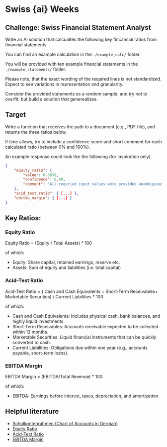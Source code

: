 # Swiss {ai} Weeks

## Challenge: Swiss Financial Statement Analyst

Write an AI solution that calcualtes the following key fincancial ratios from financial statements. 

You can find an example calculation in the `./example_calc/` folder. 

You will be provided with ten example financial statements in the `./example_statements/` folder. 

Please note, that the exact wording of the required lines is not standardized. Expect to see variations in representation and granularity.

Consider the provided statements as a random sample, and try not to overfit, but build a solution that generealizes. 

## Target

Write a function that receives the path to a document (e.g., PDF file), and returns the three ratios below.

If time allows, try to include a confidence score and short comment for each calculated ratio (between 0% and 100%). 

An example response could look like the following (for inspiration only).

```json
{
    "equity_ratio": {
        "value": 0.3818,
        "confidence": 0.99,
        "comment": "All requried input values were provided unambiguously and could be used in the formula without error."
    },
    "acid_test_ratio": { [...] },
    "ebitda_margin": { [...] }
}
```

## Key Ratios:

### Equity Ratio​

Equity Ratio = (Equity / Total Assets) * 100​

of which:

- Equity: Share capital, retained earnings, reserve etc.​
- Assets: Sum of equity and liabilities (i.e. total capital)​

### Acid-Test Ratio​

Acid-Test Ratio = ( Cash and Cash Equivalents + Short-Term Receivables+ Marketable Securities) / Current
Liabilities * 100​

of which:

- Cash and Cash Equivalents: Includes physical cash, bank balances, and highly liquid investments.​
- Short-Term Receivables: Accounts receivable expected to be collected within 12 months.​
- Marketable Securities: Liquid financial instruments that can be quickly converted to cash.​
- Current Liabilities: Obligations due within one year (e.g., accounts payable, short-term loans).​

### EBITDA Margin​

EBITDA Margin = (EBITDA/Total Revenue) * 100​

of which:

- EBITDA: Earnings before interest, taxes, depreciation, and amortization

## Helpful literature

- [Schulkontenrahmen (Chart of Accounts in German)](https://www.kmu.admin.ch/dam/kmu/de/dokumente/savoir-pratique/Finances/240812%20Schulkontenrahmen%20VEB%20-%20DE.pdf.download.pdf/240812%20Schulkontenrahmen%20VEB%20-%20DE.pdf)
- [Equity Ratio](https://en.wikipedia.org/wiki/Equity_ratio)
- [Acid-Test Ratio](https://en.wikipedia.org/wiki/Quick_ratio)
- [EBITDA Margin](https://en.wikipedia.org/wiki/Earnings_before_interest,_taxes,_depreciation_and_amortization#Margin)